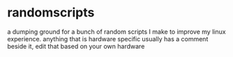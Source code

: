 # randomscripts

a dumping ground for a bunch of random scripts I make to improve my linux experience. 
anything that is hardware specific usually has a comment beside it, edit that based on your own hardware
